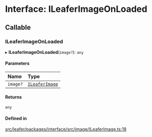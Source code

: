 # Interface: ILeaferImageOnLoaded

## Callable

### ILeaferImageOnLoaded

▸ **ILeaferImageOnLoaded**(`image?`): `any`

#### Parameters

| Name | Type |
| :------ | :------ |
| `image?` | [`ILeaferImage`](ILeaferImage.md) |

#### Returns

`any`

#### Defined in

[src/leafer/packages/interface/src/image/ILeaferImage.ts:18](https://github.com/leaferjs/leafer/blob/e3d29379fa30ec6414b4ee45872fc9fd9c3f2178/packages/interface/src/image/ILeaferImage.ts#L18)
